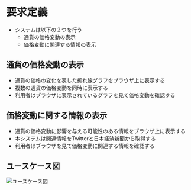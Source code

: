 # 要求定義
* システムは以下の２つを行う
	* 通貨の価格変動の表示
	* 価格変動に関連する情報の表示

## 通貨の価格変動の表示
- 通貨の価格の変化を表した折れ線グラフをブラウザ上に表示する
- 複数の通貨の価格変動を同時に表示する
- 利用者はブラウザに表示されているグラフを見て価格変動を確認する

## 価格変動に関する情報の表示
- 通貨の価格変動に影響を与える可能性のある情報をブラウザ上に表示する
- 本システムは関連情報をTwitterと日本経済新聞から取得する
- 利用者はブラウザを見て価格変動に関連する情報を確認する

## ユースケース図
![](http://localhost:8888/regulus_docs/_images/use_case.jpg "ユースケース図")
